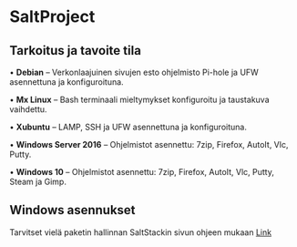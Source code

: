 # SaltProject

## Tarkoitus ja tavoite tila
• **Debian** – Verkonlaajuinen sivujen esto ohjelmisto Pi-hole ja UFW asennettuna ja konfiguroituna.

• **Mx Linux** – Bash terminaali mieltymykset konfiguroitu ja taustakuva vaihdettu.

• **Xubuntu** – LAMP, SSH ja UFW asennettuna ja konfiguroituna.

• **Windows Server 2016** – Ohjelmistot asennettu: 7zip, Firefox, AutoIt, Vlc, Putty.

• **Windows 10** – Ohjelmistot asennettu: 7zip, Firefox, AutoIt, Vlc, Putty, Steam ja Gimp.

## Windows asennukset
Tarvitset vielä paketin hallinnan SaltStackin sivun ohjeen mukaan [Link](https://docs.saltstack.com/en/latest/topics/windows/windows-package-manager.html)

